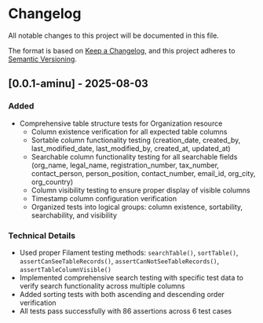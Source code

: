 # Changelog

All notable changes to this project will be documented in this file.

The format is based on [Keep a Changelog](https://keepachangelog.com/en/1.0.0/),
and this project adheres to [Semantic Versioning](https://semver.org/spec/v2.0.0.html).

## [0.0.1-aminu] - 2025-08-03

### Added
- Comprehensive table structure tests for Organization resource
  - Column existence verification for all expected table columns
  - Sortable column functionality testing (creation_date, created_by, last_modified_date, last_modified_by, created_at, updated_at)
  - Searchable column functionality testing for all searchable fields (org_name, legal_name, registration_number, tax_number, contact_person, person_position, contact_number, email_id, org_city, org_country)
  - Column visibility testing to ensure proper display of visible columns
  - Timestamp column configuration verification
  - Organized tests into logical groups: column existence, sortability, searchability, and visibility

### Technical Details
- Used proper Filament testing methods: `searchTable()`, `sortTable()`, `assertCanSeeTableRecords()`, `assertCanNotSeeTableRecords()`, `assertTableColumnVisible()`
- Implemented comprehensive search testing with specific test data to verify search functionality across multiple columns
- Added sorting tests with both ascending and descending order verification
- All tests pass successfully with 86 assertions across 6 test cases
